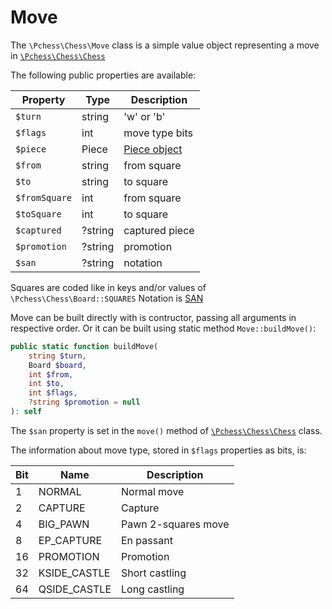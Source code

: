 # Move

The `\Pchess\Chess\Move` class is a simple value object representing a move in [`\Pchess\Chess\Chess`](chess.md)

The following public properties are available:

| Property      | Type    | Description              |
|---------------|---------|--------------------------|
| `$turn`       | string  | 'w' or 'b'               |
| `$flags`      | int     | move type bits           |
| `$piece`      | Piece   | [Piece object](piece.md) |
| `$from`       | string  | from square              |
| `$to`         | string  | to square                |
| `$fromSquare` | int     | from square              |
| `$toSquare`   | int     | to square                |
| `$captured`   | ?string | captured piece           |
| `$promotion`  | ?string | promotion                |
| `$san`        | ?string | notation                 |

Squares are coded like in keys and/or values of `\Pchess\Chess\Board::SQUARES`
Notation is [SAN](https://en.wikipedia.org/wiki/Algebraic_notation_(chess))

Move can be built directly with is contructor, passing all arguments in respective order.
Or it can be built using static method `Move::buildMove()`:

```php
public static function buildMove(
    string $turn,
    Board $board,
    int $from,
    int $to,
    int $flags,
    ?string $promotion = null
): self
```

The `$san` property is set in the `move()` method of [`\Pchess\Chess\Chess`](chess.md) class.

The information about move type, stored in `$flags` properties as bits, is:

| Bit | Name         | Description         |
|-----|--------------|---------------------|
| 1   | NORMAL       | Normal move         |
| 2   | CAPTURE      | Capture             |
| 4   | BIG_PAWN     | Pawn 2-squares move |
| 8   | EP_CAPTURE   | En passant          |
| 16  | PROMOTION    | Promotion           |
| 32  | KSIDE_CASTLE | Short castling      |
| 64  | QSIDE_CASTLE | Long castling       |
